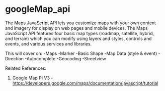 # googleMap_api
The Maps JavaScript API lets you customize maps with your own content and imagery for display on web pages and mobile devices. The Maps JavaScript API features four basic map types (roadmap, satellite, hybrid, and terrain) which you can modify using layers and styles, controls and events, and various services and libraries.

This will cover on:
-Maps
-Marker
-Basic Shape
-Map Data (style & event)
-Direction
-Autocomplete
-Geocoding
-Streetview

Related References:
1. Google Map PI V3 - https://developers.google.com/maps/documentation/javascript/tutorial

